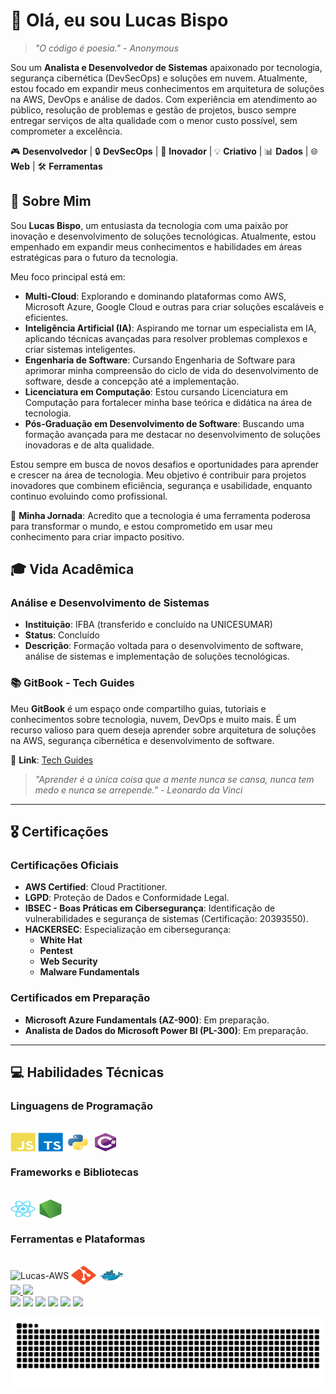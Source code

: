 # 👋 Olá, eu sou Lucas Bispo

> *"O código é poesia." - Anonymous*

Sou um **Analista e Desenvolvedor de Sistemas** apaixonado por tecnologia, segurança cibernética (DevSecOps) e soluções em nuvem. Atualmente, estou focado em expandir meus conhecimentos em arquitetura de soluções na AWS, DevOps e análise de dados. Com experiência em atendimento ao público, resolução de problemas e gestão de projetos, busco sempre entregar serviços de alta qualidade com o menor custo possível, sem comprometer a excelência.

🎮 **Desenvolvedor** | 🔒 **DevSecOps** | 🚀 **Inovador** | 💡 **Criativo** | 📊 **Dados** | 🌐 **Web** | 🛠️ **Ferramentas**

## 🌟 Sobre Mim

Sou **Lucas Bispo**, um entusiasta da tecnologia com uma paixão por inovação e desenvolvimento de soluções tecnológicas. Atualmente, estou empenhado em expandir meus conhecimentos e habilidades em áreas estratégicas para o futuro da tecnologia.

Meu foco principal está em:
- **Multi-Cloud**: Explorando e dominando plataformas como AWS, Microsoft Azure, Google Cloud e outras para criar soluções escaláveis e eficientes.
- **Inteligência Artificial (IA)**: Aspirando me tornar um especialista em IA, aplicando técnicas avançadas para resolver problemas complexos e criar sistemas inteligentes.
- **Engenharia de Software**: Cursando Engenharia de Software para aprimorar minha compreensão do ciclo de vida do desenvolvimento de software, desde a concepção até a implementação.
- **Licenciatura em Computação**: Estou cursando Licenciatura em Computação para fortalecer minha base teórica e didática na área de tecnologia.
- **Pós-Graduação em Desenvolvimento de Software**: Buscando uma formação avançada para me destacar no desenvolvimento de soluções inovadoras e de alta qualidade.

Estou sempre em busca de novos desafios e oportunidades para aprender e crescer na área de tecnologia. Meu objetivo é contribuir para projetos inovadores que combinem eficiência, segurança e usabilidade, enquanto continuo evoluindo como profissional.

🌟 **Minha Jornada**: Acredito que a tecnologia é uma ferramenta poderosa para transformar o mundo, e estou comprometido em usar meu conhecimento para criar impacto positivo.
## 🎓 Vida Acadêmica

### **Análise e Desenvolvimento de Sistemas**
- **Instituição**: IFBA (transferido e concluído na UNICESUMAR)
- **Status**: Concluído
- **Descrição**: Formação voltada para o desenvolvimento de software, análise de sistemas e implementação de soluções tecnológicas.

### 📚 **GitBook - Tech Guides**
Meu **GitBook** é um espaço onde compartilho guias, tutoriais e conhecimentos sobre tecnologia, nuvem, DevOps e muito mais. É um recurso valioso para quem deseja aprender sobre arquitetura de soluções na AWS, segurança cibernética e desenvolvimento de software.

📖 **Link**: [Tech Guides](https://bispo7-inside-the-cloud.gitbook.io/techguides/)

> *"Aprender é a única coisa que a mente nunca se cansa, nunca tem medo e nunca se arrepende." - Leonardo da Vinci*

---

## 🎖️ Certificações

### **Certificações Oficiais**
- **AWS Certified**: Cloud Practitioner.
- **LGPD**: Proteção de Dados e Conformidade Legal.
- **IBSEC - Boas Práticas em Cibersegurança**: Identificação de vulnerabilidades e segurança de sistemas (Certificação: 20393550).
- **HACKERSEC**: Especialização em cibersegurança:
  - **White Hat**
  - **Pentest**
  - **Web Security**
  - **Malware Fundamentals**

### **Certificados em Preparação**
- **Microsoft Azure Fundamentals (AZ-900)**: Em preparação.
- **Analista de Dados do Microsoft Power BI (PL-300)**: Em preparação.

---

## 💻 Habilidades Técnicas

### **Linguagens de Programação**
<div style="display: inline_block"><br>
  <img align="center" alt="Lucas-Js" height="30" width="40" src="https://raw.githubusercontent.com/devicons/devicon/master/icons/javascript/javascript-plain.svg">
  <img align="center" alt="Lucas-Ts" height="30" width="40" src="https://raw.githubusercontent.com/devicons/devicon/master/icons/typescript/typescript-plain.svg">
  <img align="center" alt="Lucas-Python" height="30" width="40" src="https://raw.githubusercontent.com/devicons/devicon/master/icons/python/python-original.svg">
  <img align="center" alt="Lucas-Csharp" height="30" width="40" src="https://raw.githubusercontent.com/devicons/devicon/master/icons/csharp/csharp-original.svg">
</div>

### **Frameworks e Bibliotecas**
<div style="display: inline_block"><br>
  <img align="center" alt="Lucas-React" height="30" width="40" src="https://raw.githubusercontent.com/devicons/devicon/master/icons/react/react-original.svg">
  <img align="center" alt="Lucas-Node" height="30" width="40" src="https://raw.githubusercontent.com/devicons/devicon/master/icons/nodejs/nodejs-original.svg">
</div>

### **Ferramentas e Plataformas**
<div style="display: inline_block"><br>
  <img align="center" alt="Lucas-AWS" height="30" width="40" src="![image](https://github.com/user-attachments/assets/ddca312d-c657-427b-8135-491213810ab0)
">
  <img align="center" alt="Lucas-Git" height="30" width="40" src="https://raw.githubusercontent.com/devicons/devicon/master/icons/git/git-original.svg">
  <img align="center" alt="Lucas-Docker" height="30" width="40" src="https://raw.githubusercontent.com/devicons/devicon/master/icons/docker/docker-original.svg">
</div>

<div>
  <a href="https://github.com/Lucas-Bispo">
    <img height="180em" src="https://github-readme-stats.vercel.app/api?username=Lucas-Bispo&show_icons=true&theme=dark&include_all_commits=true&count_private=true"/>
    <img height="180em" src="https://github-readme-stats.vercel.app/api/top-langs/?username=Lucas-Bispo&layout=compact&langs_count=7&theme=dark"/>
  </a>
</div>
<div> 
    <a href="https://www.facebook.com/profile.php?id=100052386890270" target="_blank"><img src="https://img.shields.io/badge/Facebook-1877F2?style=for-the-badge&logo=facebook&logoColor=white" target="_blank"></a>
    <a href="https://www.youtube.com/channel/UCdxYssbutqSZOjr7BsWi9Aw" target="_blank"><img src="https://img.shields.io/badge/YouTube-FF0000?style=for-the-badge&logo=youtube&logoColor=white" target="_blank"></a>
    <a href="https://instagram.com/lucas_bispo_dev" target="_blank"><img src="https://img.shields.io/badge/-Instagram-%23E4405F?style=for-the-badge&logo=instagram&logoColor=white" target="_blank"></a>
    <a href = "mailto:lucas.oliveira@uservoice.com.br"><img src="https://img.shields.io/badge/-Gmail-%23333?style=for-the-badge&logo=gmail&logoColor=white" target="_blank"></a>
    <a href="https://www.linkedin.com/in/lucas-bispo-8b95a71b1/" target="_blank"><img src="https://img.shields.io/badge/-LinkedIn-%230077B5?style=for-the-badge&logo=linkedin&logoColor=white" target="_blank"></a> 
    <a href="https://gitlab.com/lukaobispo" target="_blank"><img src="https://img.shields.io/badge/GitLab-330F63?style=for-the-badge&logo=gitlab&logoColor=white" target="_blank"></a> 
    
  ![Snake animation](https://github.com/Lucas-Bispo/Lucas-Bispo/blob/output/github-contribution-grid-snake.svg)
</div>
